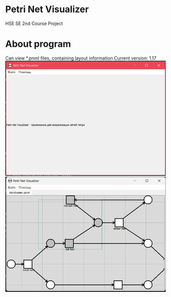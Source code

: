# Petri Net Visualizer
HSE SE 2nd Course Project
# About program
Can view *.pnml files, containing layout information
Current version: 1.17
![image](github_data/preview.png)
![image](github_data/preview0.png)
